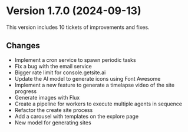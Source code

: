 # Version 1.7.0 (2024-09-13)

This version includes 10 tickets of improvements and fixes.

## Changes

- Implement a cron service to spawn periodic tasks
- Fix a bug with the email service
- Bigger rate limit for console.getsite.ai
- Update the AI model to generate icons using Font Awesome
- Implement a new feature to generate a timelapse video of the site progress
- Generate images with Flux
- Create a pipeline for workers to execute multiple agents in sequence
- Refactor the create site process
- Add a carousel with templates on the explore page
- New model for generating sites
